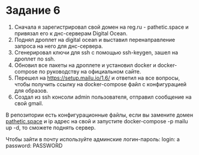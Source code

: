 # Задание 6

1. Сначала я зарегистрировал свой домен на reg.ru - pathetic.space и привязал его к днс-серверам Digital Ocean.
2. Поднял дроплет на digital ocean и выставил перенаправление запроса на него для днс-сервера. 
3. Сгенерировал ключи для ssh c помощью ssh-keygen, зашел на дроплет по ssh.
4. Обновил все пакеты на дроплете и установил docker и docker-compose по руководству на официальном сайте.
5. Перешел на https://setup.mailu.io/1.6/ и ответил на все вопросы, чтобы получить ссылку на docker-compose файл с конфигурацией для образов. 
6. Создал из ssh консоли admin пользователя, отправил сообщение на свой gmail.

В репозитории есть конфигурационные файлы, если вы замените домен [pathetic.space](pathetic.space) и ip адрес на свой и запустите docker-compose -p mailu up -d, то сможете поднять сервер.

Чтобы зайти в почту используйте админские логин-пароль: 
login: a
password: PASSWORD
